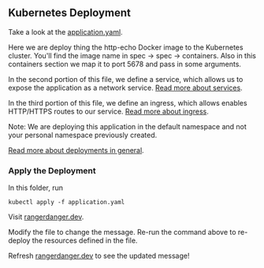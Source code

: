 ## Kubernetes Deployment

Take a look at the [application.yaml](application.yaml). 

Here we are deploy thing the http-echo Docker image to the Kubernetes cluster. You'll find the image name in spec -> spec -> containers. Also in this containers section we map it to port 5678 and pass in some arguments.

In the second portion of this file, we define a service, which allows us to expose the application as a network service. [Read more about services](https://kubernetes.io/docs/concepts/services-networking/service/). 

In the third portion of this file, we define an ingress, which allows enables HTTP/HTTPS routes to our service. [Read more about ingress](https://kubernetes.io/docs/concepts/services-networking/ingress/).

Note: We are deploying this application in the default namespace and not your personal namespace previously created.

[Read more about deployments in general](https://kubernetes.io/docs/concepts/workloads/controllers/deployment/).


### Apply the Deployment

In this folder, run 
```
kubectl apply -f application.yaml
```

Visit [rangerdanger.dev](rangerdanger.dev).

Modify the file to change the message. Re-run the command above to re-deploy the resources defined in the file.

Refresh [rangerdanger.dev](rangerdanger.dev) to see the updated message!